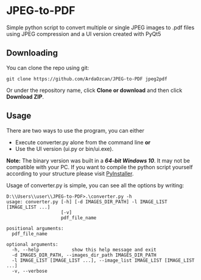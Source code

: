 # JPEG-to-PDF
Simple python script to convert multiple or single JPEG images to .pdf files using JPEG compression and a UI version created with PyQt5

## Downloading

You can clone the repo using git:
```
git clone https://github.com/ArdaOzcan/JPEG-to-PDF jpeg2pdf
```
Or under the repository name, click **Clone or download** and then click **Download ZIP**.

## Usage

There are two ways to use the program, you can either 
- Execute converter.py alone from the command line 
**or**
- Use the UI version (ui.py or bin/ui.exe).

**Note:** The binary version was built in a **_64-bit Windows 10_**. It may not be compatible with your PC. If you want to compile the python script yourself according to your structure please visit [PyInstaller](https://pyinstaller.readthedocs.io/en/stable/usage.html).

Usage of converter.py is simple, you can see all the options by writing:
```
D:\\Users\\user\\JPEG-to-PDF>.\converter.py -h
usage: converter.py [-h] [-d IMAGES_DIR_PATH] -l IMAGE_LIST [IMAGE_LIST ...]
                    [-v]
                    pdf_file_name

positional arguments:
  pdf_file_name

optional arguments:
  -h, --help            show this help message and exit
  -d IMAGES_DIR_PATH, --images_dir_path IMAGES_DIR_PATH
  -l IMAGE_LIST [IMAGE_LIST ...], --image_list IMAGE_LIST [IMAGE_LIST ...]
  -v, --verbose

```

